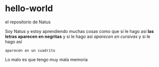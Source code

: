 # hello-world
el repositorio de Natus  

Soy Natus y estoy aprendiendo muchas cosas 
como que si le hago así **las letras aparecen en negritas**
y si le hago así *aparecen en cursivas*
y si le hago así 
```
aparecen en un cuadrito
```
Lo malo es que tengo muy mala memoria 
